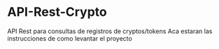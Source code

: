# API-Rest-Crypto
API Rest para consultas de registros de cryptos/tokens
Aca estaran las instrucciones de como levantar el proyecto